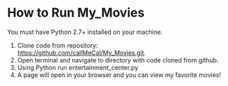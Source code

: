 # How to Run My_Movies
You must have Python 2.7+ installed on your machine.

1. Clone code from repository: https://github.com/callMeCal/My_Movies.git.
2. Open terminal and navigate to directory with code cloned from github.
3. Using Python run entertainment_center.py
4. A page will open in your browser and you can view my favorite movies!